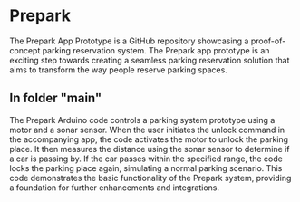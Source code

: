 # Prepark
The Prepark App Prototype is a GitHub repository showcasing a proof-of-concept parking reservation system. The Prepark app prototype is an exciting step towards creating a seamless parking reservation solution that aims to transform the way people reserve parking spaces.

## In folder "main"
The Prepark Arduino code controls a parking system prototype using a motor and a sonar sensor. When the user initiates the unlock command in the accompanying app, the code activates the motor to unlock the parking place. It then measures the distance using the sonar sensor to determine if a car is passing by. If the car passes within the specified range, the code locks the parking place again, simulating a normal parking scenario. This code demonstrates the basic functionality of the Prepark system, providing a foundation for further enhancements and integrations.
